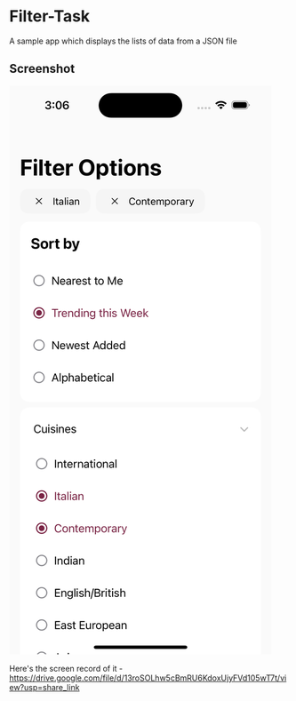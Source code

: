 # Filter-Task

A sample app which displays the lists of data from a JSON file

## Screenshot
![TMDB-SwiftUI](Screenshots/screenshot1.png)

Here's the screen record of it - https://drive.google.com/file/d/13roSOLhw5cBmRU6KdoxUjyFVd105wT7t/view?usp=share_link